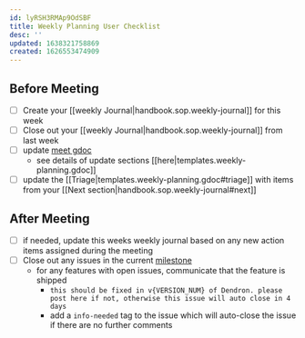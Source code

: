 ```yaml
---
id: lyRSH3RMAp9OdSBF
title: Weekly Planning User Checklist
desc: ''
updated: 1638321758869
created: 1626553474909
---
```


## Before Meeting
- [ ] Create your [[weekly Journal|handbook.sop.weekly-journal]] for this week
- [ ] Close out your [[weekly Journal|handbook.sop.weekly-journal]] from last week
- [ ] update [meet gdoc](https://docs.google.com/document/d/1GEZfMMHLmz5AIvGoZrjM24TL7r_XjlmuerjEa2L9Pmo/edit#) 
  - see details of update sections [[here|templates.weekly-planning.gdoc]]
- [ ] update the [[Triage|templates.weekly-planning.gdoc#triage]] with items from your [[Next section|handbook.sop.weekly-journal#next]]

## After Meeting
- [ ] if needed, update this weeks weekly journal based on any new action items assigned during the meeting
- [ ] Close out any issues in the current [milestone](https://github.com/dendronhq/dendron/milestones)  
  - for any features with open issues, communicate that the feature is shipped
    - `this should be fixed in v{VERSION_NUM} of Dendron. please post here if not, otherwise this issue will auto close in 4 days`
    - add a `info-needed` tag to the issue which will auto-close the issue if there are no further comments
